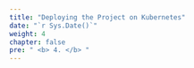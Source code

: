 ```yaml
---
title: "Deploying the Project on Kubernetes"
date: "`r Sys.Date()`"
weight: 4
chapter: false
pre: " <b> 4. </b> "
---
```

